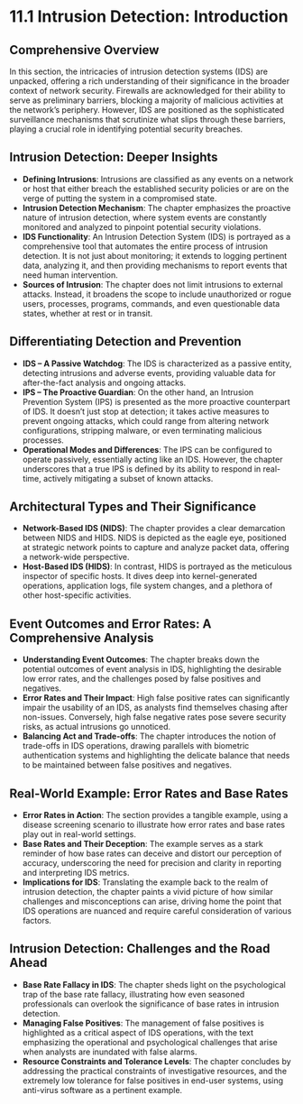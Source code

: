 # 11.1 Intrusion Detection: Introduction

## Comprehensive Overview
In this section, the intricacies of intrusion detection systems (IDS) are unpacked, offering a rich understanding of their significance in the broader context of network security. Firewalls are acknowledged for their ability to serve as preliminary barriers, blocking a majority of malicious activities at the network’s periphery. However, IDS are positioned as the sophisticated surveillance mechanisms that scrutinize what slips through these barriers, playing a crucial role in identifying potential security breaches.

## Intrusion Detection: Deeper Insights
- **Defining Intrusions**: Intrusions are classified as any events on a network or host that either breach the established security policies or are on the verge of putting the system in a compromised state. 
- **Intrusion Detection Mechanism**: The chapter emphasizes the proactive nature of intrusion detection, where system events are constantly monitored and analyzed to pinpoint potential security violations. 
- **IDS Functionality**: An Intrusion Detection System (IDS) is portrayed as a comprehensive tool that automates the entire process of intrusion detection. It is not just about monitoring; it extends to logging pertinent data, analyzing it, and then providing mechanisms to report events that need human intervention.
- **Sources of Intrusion**: The chapter does not limit intrusions to external attacks. Instead, it broadens the scope to include unauthorized or rogue users, processes, programs, commands, and even questionable data states, whether at rest or in transit.

## Differentiating Detection and Prevention
- **IDS – A Passive Watchdog**: The IDS is characterized as a passive entity, detecting intrusions and adverse events, providing valuable data for after-the-fact analysis and ongoing attacks.
- **IPS – The Proactive Guardian**: On the other hand, an Intrusion Prevention System (IPS) is presented as the more proactive counterpart of IDS. It doesn’t just stop at detection; it takes active measures to prevent ongoing attacks, which could range from altering network configurations, stripping malware, or even terminating malicious processes.
- **Operational Modes and Differences**: The IPS can be configured to operate passively, essentially acting like an IDS. However, the chapter underscores that a true IPS is defined by its ability to respond in real-time, actively mitigating a subset of known attacks.

## Architectural Types and Their Significance
- **Network-Based IDS (NIDS)**: The chapter provides a clear demarcation between NIDS and HIDS. NIDS is depicted as the eagle eye, positioned at strategic network points to capture and analyze packet data, offering a network-wide perspective.
- **Host-Based IDS (HIDS)**: In contrast, HIDS is portrayed as the meticulous inspector of specific hosts. It dives deep into kernel-generated operations, application logs, file system changes, and a plethora of other host-specific activities.

## Event Outcomes and Error Rates: A Comprehensive Analysis
- **Understanding Event Outcomes**: The chapter breaks down the potential outcomes of event analysis in IDS, highlighting the desirable low error rates, and the challenges posed by false positives and negatives.
- **Error Rates and Their Impact**: High false positive rates can significantly impair the usability of an IDS, as analysts find themselves chasing after non-issues. Conversely, high false negative rates pose severe security risks, as actual intrusions go unnoticed.
- **Balancing Act and Trade-offs**: The chapter introduces the notion of trade-offs in IDS operations, drawing parallels with biometric authentication systems and highlighting the delicate balance that needs to be maintained between false positives and negatives.

## Real-World Example: Error Rates and Base Rates
- **Error Rates in Action**: The section provides a tangible example, using a disease screening scenario to illustrate how error rates and base rates play out in real-world settings.
- **Base Rates and Their Deception**: The example serves as a stark reminder of how base rates can deceive and distort our perception of accuracy, underscoring the need for precision and clarity in reporting and interpreting IDS metrics.
- **Implications for IDS**: Translating the example back to the realm of intrusion detection, the chapter paints a vivid picture of how similar challenges and misconceptions can arise, driving home the point that IDS operations are nuanced and require careful consideration of various factors.

## Intrusion Detection: Challenges and the Road Ahead
- **Base Rate Fallacy in IDS**: The chapter sheds light on the psychological trap of the base rate fallacy, illustrating how even seasoned professionals can overlook the significance of base rates in intrusion detection.
- **Managing False Positives**: The management of false positives is highlighted as a critical aspect of IDS operations, with the text emphasizing the operational and psychological challenges that arise when analysts are inundated with false alarms.
- **Resource Constraints and Tolerance Levels**: The chapter concludes by addressing the practical constraints of investigative resources, and the extremely low tolerance for false positives in end-user systems, using anti-virus software as a pertinent example.
